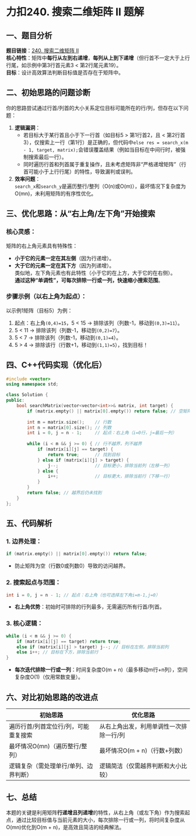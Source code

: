 # 力扣240. 搜索二维矩阵 II 题解


## 一、题目分析
**题目链接**：[240. 搜索二维矩阵 II](https://leetcode.cn/problems/search-a-2d-matrix-ii/)  
**核心特性**：矩阵中**每行从左到右递增**，**每列从上到下递增**（但行首不一定大于上行行尾，如示例中第3行首元素3 < 第2行尾元素19）。  
**目标**：设计高效算法判断目标值是否存在于矩阵中。


## 二、初始思路的问题诊断
你的思路尝试通过行首/列首的大小关系定位目标可能所在的行/列，但存在以下问题：
1. **逻辑漏洞**：  
   - 若目标大于某行首且小于下一行首（如目标5 > 第1行首2，且 < 第2行首3），仅搜索上一行（第1行）是正确的，但代码中`else res = search_x(m - 1, target, matrix);`会错误覆盖结果（例如当目标在中间行时，被强制搜索最后一行）。  
   - 同时遍历行首和列首属于重复操作，且未考虑矩阵非“严格递增矩阵”（行首可能小于上行行尾）的特性，导致漏判或误判。
2. **效率问题**：  
   `search_x`和`search_y`是遍历整行/整列（O(n)或O(m)），最坏情况下复杂度为O(mn)，未利用矩阵的有序性优化。


## 三、优化思路：从“右上角/左下角”开始搜索
### 核心灵感：
矩阵的右上角元素具有特殊性：  
- **小于它的元素一定在其左侧**（因为行递增）。  
- **大于它的元素一定在其下方**（因为列递增）。  
类似地，左下角元素也有此特性（小于它的在上方，大于它的在右侧）。  
**通过这种“单调性”，可每次排除一行或一列，快速缩小搜索范围**。

### 步骤示例（以右上角为起点）：
以示例1矩阵（目标5）为例：  
1. 起点：右上角`(0,4)=15`，5 < 15 → 排除该列（列数-1，移动到`(0,3)=11`）。  
2. 5 < 11 → 排除该列（列数-1，移动到`(0,2)=7`）。  
3. 5 < 7 → 排除该列（列数-1，移动到`(0,1)=4`）。  
4. 5 > 4 → 排除该行（行数+1，移动到`(1,1)=5`），找到目标！  


## 四、C++代码实现（优化后）
```cpp
#include <vector>
using namespace std;

class Solution {
public:
    bool searchMatrix(vector<vector<int>>& matrix, int target) {
        if (matrix.empty() || matrix[0].empty()) return false; // 空矩阵处理
        
        int m = matrix.size();    // 行数
        int n = matrix[0].size(); // 列数
        int i = 0, j = n - 1;     // 起点：右上角（i=0行，j=最后一列）
        
        while (i < m && j >= 0) { // 行不越界，列不越界
            if (matrix[i][j] == target) {
                return true;      // 找到目标
            } else if (matrix[i][j] > target) {
                j--;              // 目标更小，排除当前列（左移一列）
            } else {
                i++;              // 目标更大，排除当前行（下移一行）
            }
        }
        return false; // 越界后仍未找到
    }
};
```


## 五、代码解析
### 1. 边界处理：
```cpp
if (matrix.empty() || matrix[0].empty()) return false;
```
- 防止矩阵为空（行数0或列数0）导致的访问越界。

### 2. 搜索起点与范围：
```cpp
int i = 0, j = n - 1; // 起点：右上角（也可选择左下角i=m-1,j=0）
```
- **右上角优势**：初始时可排除的行列最多，无需遍历所有行首/列首。

### 3. 核心逻辑：
```cpp
while (i < m && j >= 0) {
    if (matrix[i][j] == target) return true;
    else if (matrix[i][j] > target) j--; // 目标在左侧，排除当前列
    else i++; // 目标在下方，排除当前行
}
```
- **每次迭代排除一行或一列**：时间复杂度O(m + n)（最多移动m行+n列），空间复杂度O(1)（仅用常数变量）。


## 六、对比初始思路的改进点
| 初始思路 | 优化思路 |
|----------|----------|
| 遍历行首/列首定位行/列，可能重复搜索 | 从右上角出发，利用单调性一次排除一行/列 |
| 最坏情况O(mn)（遍历整行/整列） | 最坏情况O(m + n)（行数+列数） |
| 逻辑复杂（需处理单行/单列、边界判断） | 逻辑简洁（仅需越界判断和大小比较） |


## 七、总结
本题的关键是利用矩阵**行递增且列递增**的特性，从右上角（或左下角）作为搜索起点，通过比较目标值与当前元素的大小，每次排除一行或一列，将时间复杂度从O(mn)优化到O(m + n)，是高效且简洁的经典解法。